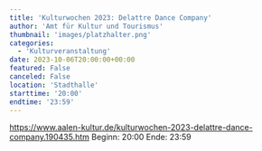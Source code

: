 ```yaml
---
title: 'Kulturwochen 2023: Delattre Dance Company'
author: 'Amt für Kultur und Tourismus'
thumbnail: 'images/platzhalter.png'
categories:
  - 'Kulturveranstaltung'
date: 2023-10-06T20:00:00+00:00
featured: False
canceled: False
location: 'Stadthalle'
starttime: '20:00'
endtime: '23:59'
---
```

https://www.aalen-kultur.de/kulturwochen-2023-delattre-dance-company.190435.htm
Beginn: 20:00
 Ende: 23:59